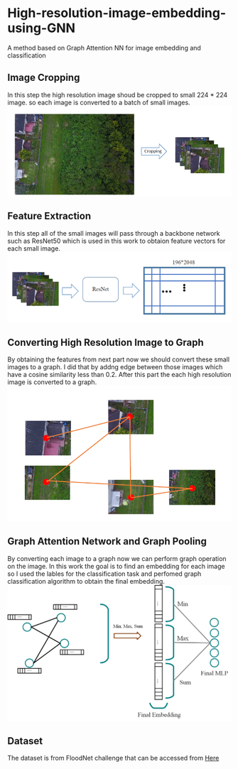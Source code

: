 # High-resolution-image-embedding-using-GNN
A method based on Graph Attention NN for image embedding and classification

## Image Cropping
In this step the high resolution image shoud be cropped to small 224 * 224 image. so each image is converted to a batch of small images.
![Alt text](https://github.com/alizindari/High-resolution-image-embedding/blob/main/images/cropping.PNG "Image Cropping")

## Feature Extraction
In this step all of the small images will pass through a backbone network such as ResNet50 which is used in this work to obtaion feature vectors for each small image.
![Alt text](https://github.com/alizindari/High-resolution-image-embedding/blob/main/images/features.PNG "Feature Extraction")

## Converting High Resolution Image to Graph
By obtaining the features from next part now we should convert these small images to a graph. I did that by addng edge between those images which have a cosine similarity less than 0.2. After this part the each high resolution image is converted to a graph.
![Alt text](https://github.com/alizindari/High-resolution-image-embedding/blob/main/images/convert_to_graph.PNG "Image to Graph")

## Graph Attention Network and Graph Pooling
By converting each image to a graph now we can perform graph operation on the image. In this work the goal is to find an embedding for each image so I used the lables for the classification task and perfomed graph classification algorithm to obtain the final embedding.
![Alt text](https://github.com/alizindari/High-resolution-image-embedding/blob/main/images/graph.png "Graph Pooling")


## Dataset
The dataset is from FloodNet challenge that can be accessed from <a href="http://www.classic.grss-ieee.org/earthvision2021/challenge.html" target="_top">Here</a>
